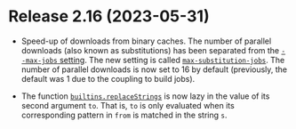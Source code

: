 # Release 2.16 (2023-05-31)

* Speed-up of downloads from binary caches.
  The number of parallel downloads (also known as substitutions) has been separated from the [`--max-jobs` setting](../command-ref/conf-file.md#conf-max-jobs).
  The new setting is called [`max-substitution-jobs`](../command-ref/conf-file.md#conf-max-substitution-jobs).
  The number of parallel downloads is now set to 16 by default (previously, the default was 1 due to the coupling to build jobs).

* The function [`builtins.replaceStrings`](@docroot@/language/builtins.md#builtins-replaceStrings) is now lazy in the value of its second argument `to`. That is, `to` is only evaluated when its corresponding pattern in `from` is matched in the string `s`.
